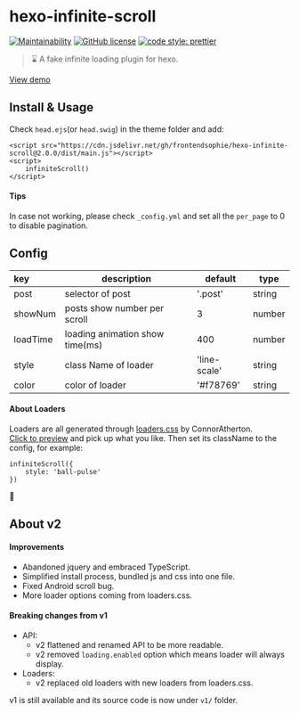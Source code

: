 # hexo-infinite-scroll

[![Maintainability](https://api.codeclimate.com/v1/badges/2027fb1201b8dbe0ea7f/maintainability)](https://codeclimate.com/github/FrontendSophie/hexo-infinite-scroll/maintainability)
[![GitHub license](https://img.shields.io/badge/license-MIT-blue.svg)](https://github.com/FrontendSophie/hexo-infinite-scroll/blob/master/LICENSE)
[![code style: prettier](https://img.shields.io/badge/code_style-prettier-ff69b4.svg)](https://github.com/prettier/prettier)


> ⌛ A fake infinite loading plugin for hexo.


[View demo](http://ssnowy.coding.me/demo-autumn/)

## Install & Usage
Check `head.ejs`(or `head.swig`) in the theme folder and add:

```
<script src="https://cdn.jsdelivr.net/gh/frontendsophie/hexo-infinite-scroll@2.0.0/dist/main.js"></script> 
<script>
    infiniteScroll()
</script>
```

#### Tips

In case not working, please check `_config.yml` and set all the `per_page` to 0 to disable pagination.

## Config

| key | description | default | type |
| :--- | --------- | -------- | ------ |
| post | selector of post | '.post'| string |
| showNum | posts show number per scroll | 3 | number |
| loadTime | loading animation show time(ms) | 400 | number |
| style | class Name of loader | 'line-scale'  | string |
| color | color of loader | '#f78769'  | string |

#### About Loaders

Loaders are all generated through [loaders.css](https://github.com/ConnorAtherton/loaders.css) by ConnorAtherton.    
[Click to preview](https://connoratherton.com/loaders) and pick up what you like. Then set its className to the config, for example:
```
infiniteScroll({
    style: 'ball-pulse'
})
```
🎉

## About v2

#### Improvements

+ Abandoned jquery and embraced TypeScript.
+ Simplified install process, bundled js and css into one file.
+ Fixed Android scroll bug.
+ More loader options coming from loaders.css.

#### Breaking changes from v1

+ API: 
    - v2 flattened and renamed API to be more readable.
    - v2 removed `loading.enabled` option which means loader will always display. 
+ Loaders: 
    - v2 replaced old loaders with new loaders from loaders.css.

v1 is still available and its source code is now under `v1/` folder.